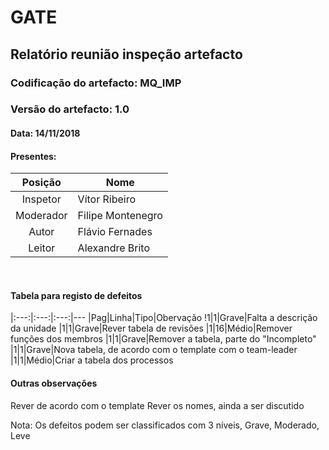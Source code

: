 # GATE
## Relatório reunião inspeção artefacto
### Codificação do artefacto: MQ_IMP
### Versão do artefacto: 1.0
#### Data: 14/11/2018
#### Presentes: 
|Posição|Nome
|:---:|---
|Inspetor| Vítor Ribeiro
|Moderador| Filipe Montenegro
|Autor| Flávio Fernades
|Leitor| Alexandre Brito

</br>

#### Tabela para registo de defeitos
|:---:|:---:|:---:|---
|Pag|Linha|Tipo|Obervação
!1|1|Grave|Falta a descrição da unidade
|1|1|Grave|Rever tabela de revisões
|1|16|Médio|Remover funções dos membros
|1|1|Grave|Remover a tabela, parte do "Incompleto"
|1|1|Grave|Nova tabela, de acordo com o template com o team-leader
|1|1|Médio|Criar a tabela dos processos

#### Outras observações
Rever de acordo com o template
Rever os nomes, ainda a ser discutido
</br>

Nota: Os defeitos podem ser classificados com 3 níveis, Grave, Moderado, Leve